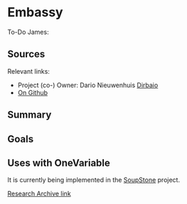 # Embassy
To-Do James:
## Sources
Relevant links:
* Project (co-) Owner: Dario Nieuwenhuis [Dirbaio](https://github.com/Dirbaio)
* [On Github](https://github.com/embassy-rs/embassy)

## Summary

## Goals

## Uses with OneVariable
It is currently being implemented in the [SoupStone](https://github.com/jamesmunns/soupstone) project.

[Research Archive link](/Users/amandamajorowicz/Documents/GitHub/research-archive/Projects/soupstone.md)


